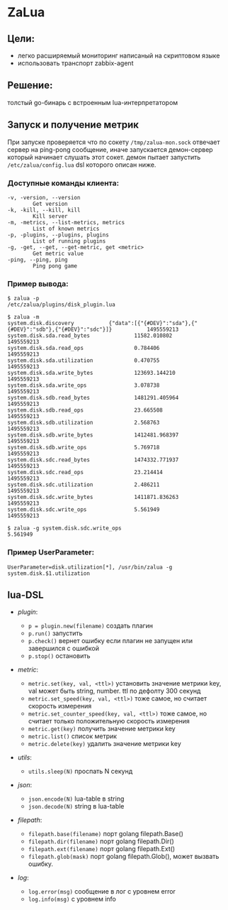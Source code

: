 # ZaLua

## Цели:

* легко расширяемый мониторинг написаный на скриптовом языке
* использовать транспорт zabbix-agent

## Решение:

толстый go-бинарь с встроенным lua-интерпретатором

## Запуск и получение метрик

При запуске проверяется что по сокету `/tmp/zalua-mon.sock` отвечает сервер на ping-pong сообщение,
иначе запускается демон-сервер который начинает слушать этот сокет.
демон пытает запустить `/etc/zalua/config.lua` dsl которого описан ниже.

### Доступные команды клиента:

```
-v, -version, --version
        Get version
-k, -kill, --kill, kill
        Kill server
-m, -metrics, --list-metrics, metrics
        List of known metrics
-p, -plugins, --plugins, plugins
        List of running plugins
-g, -get, --get, --get-metric, get <metric>
        Get metric value
-ping, --ping, ping
        Ping pong game
```

### Пример вывода:

```
$ zalua -p
/etc/zalua/plugins/disk_plugin.lua

$ zalua -m
system.disk.discovery           {"data":[{"{#DEV}":"sda"},{"{#DEV}":"sdb"},{"{#DEV}":"sdc"}]}           1495559213
system.disk.sda.read_bytes              11582.010802            1495559213
system.disk.sda.read_ops                0.784406                1495559213
system.disk.sda.utilization             0.470755                1495559213
system.disk.sda.write_bytes             123693.144210           1495559213
system.disk.sda.write_ops               3.078738                1495559213
system.disk.sdb.read_bytes              1481291.405964          1495559213
system.disk.sdb.read_ops                23.665508               1495559213
system.disk.sdb.utilization             2.568763                1495559213
system.disk.sdb.write_bytes             1412481.968397          1495559213
system.disk.sdb.write_ops               5.769718                1495559213
system.disk.sdc.read_bytes              1474332.771937          1495559213
system.disk.sdc.read_ops                23.214414               1495559213
system.disk.sdc.utilization             2.486211                1495559213
system.disk.sdc.write_bytes             1411871.836263          1495559213
system.disk.sdc.write_ops               5.561949                1495559213

$ zalua -g system.disk.sdc.write_ops
5.561949
```

### Пример UserParameter:

```
UserParameter=disk.utilization[*], /usr/bin/zalua -g system.disk.$1.utilization
```

## lua-DSL

* *plugin*:
    * `p = plugin.new(filename)` создать плагин
    * `p.run()` запустить
    * `p.check()` вернет ошибку если плагин не запущен или завершился с ошибкой
    * `p.stop()` остановить

* *metric*:
    * `metric.set(key, val, <ttl>)` установить значение метрики key, val может быть string, number. ttl по дефолту 300 секунд
    * `metric.set_speed(key, val, <ttl>)` тоже самое, но считает скорость измерения
    * `metric.set_counter_speed(key, val, <ttl>)` тоже самое, но считает только положительную скорость измерения
    * `metric.get(key)` получить значение метрики key
    * `metric.list()` список метрик
    * `metric.delete(key)` удалить значение метрики key

* *utils*:
    * `utils.sleep(N)` проспать N секунд

* *json*:
    * `json.encode(N)` lua-table в string
    * `json.decode(N)` string в lua-table

* *filepath*:
    * `filepath.base(filename)` порт golang filepath.Base()
    * `filepath.dir(filename)` порт golang filepath.Dir()
    * `filepath.ext(filename)` порт golang filepath.Ext()
    * `filepath.glob(mask)` порт golang filepath.Glob(), может вызвать ошибку.

* *log*:
    * `log.error(msg)` сообщение в лог с уровнем error
    * `log.info(msg)` с уровнем info
